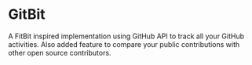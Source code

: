 # GitBit

A FitBit inspired implementation using GitHub API to track all your GitHub activities. Also added feature to compare your public contributions with other open source contributors.
